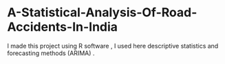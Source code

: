 # A-Statistical-Analysis-Of-Road-Accidents-In-India
I made this project using R software , I used here descriptive statistics and forecasting methods (ARIMA) .

